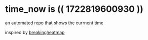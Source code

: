 # time_now is (( 1722819600930 ))

an automated repo that shows the currnent time

inspired by [breakingheatmap](https://github.com/breakingheatmap/breakingheatmap)